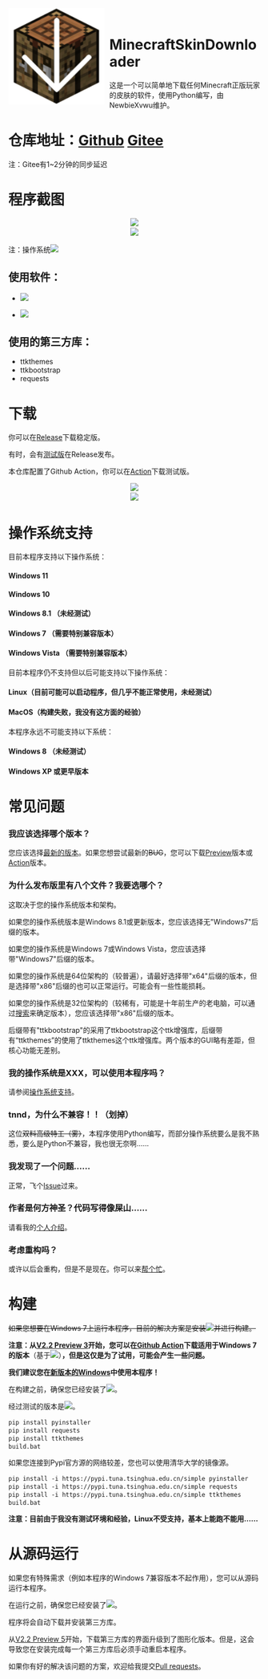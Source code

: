 <img width="192" height="192" align="left" style="float: left; margin: 0 10px 0 0;" src="logo.png" alt="logo.png"/><br />
# MinecraftSkinDownloader 
这是一个可以简单地下载任何Minecraft正版玩家的皮肤的软件，使用Python编写，由NewbieXvwu维护。

# 仓库地址：[Github](https://github.com/NewbieXvwu/MinecraftSkinDownloader)  [Gitee](https://gitee.com/NewbieXvwu/MinecraftSkinDownloader)
注：Gitee有1~2分钟的同步延迟

# 程序截图
<div align=center><img src="https://user-images.githubusercontent.com/87637612/147638300-bc349c33-950e-4caa-b4f0-eef3617861d6.png"/></div>
<div align=center><img src="https://user-images.githubusercontent.com/87637612/147638325-210b7b9f-c2b9-4675-bcfc-168ce6f14159.png"/></div>

注：操作系统<img src="https://badgen.net/badge/icon/Windows%2011 Build 22000.376?icon=windows&label">

使用软件：
- 
- <a href="https://www.python.org/downloads/release/python-3101"><img src="https://img.shields.io/badge/-Python 3.10.1-black?style=flat&logo=python&logoColor=white&link=https://www.python.org/downloads/release/python-3101"></a>

- <a href="https://code.visualstudio.com"><img src="http://img.shields.io/badge/-VS%20Code 1.63.2-007ACC?style=flat&logo=visual%20studio%20code&logoColor=white&link=https://code.visualstudio.com"></a>

使用的第三方库：
- 
- ttkthemes
- ttkbootstrap
- requests

# 下载
你可以在[Release](https://github.com/NewbieXvwu/MinecraftSkinDownloader/releases/latest)下载稳定版。

有时，会有[测试版](https://github.com/NewbieXvwu/MinecraftSkinDownloader/releases)在Release发布。

本仓库配置了Github Action，你可以在[Action](https://github.com/NewbieXvwu/MinecraftSkinDownloader/actions)下载测试版。

<div align=center><img src="https://user-images.githubusercontent.com/87637612/147869113-c9567028-17d5-4d63-8e03-a02ad5bbf3a6.png"/></div>

<div align=center><img src="https://user-images.githubusercontent.com/87637612/147869119-6cd07534-0279-44f8-a945-1be505799da4.png"/></div>

# 操作系统支持

目前本程序支持以下操作系统：

#### Windows 11

#### Windows 10

#### Windows 8.1 **（未经测试）**

#### Windows 7 **（需要特别兼容版本）**

#### Windows Vista **（需要特别兼容版本）**

目前本程序仍不支持但以后可能支持以下操作系统：

#### Linux（目前可能可以启动程序，但几乎不能正常使用，**未经测试**）

#### MacOS（构建失败，我没有这方面的经验）

本程序永远不可能支持以下系统：

#### Windows 8 **（未经测试）**

#### Windows XP 或更早版本

# 常见问题
### 我应该选择哪个版本？

您应该选择[最新的版本](https://github.com/NewbieXvwu/MinecraftSkinDownloader/releases/latest)。如果您想尝试最新的<s>BUG</s>，您可以下载[Preview](https://github.com/NewbieXvwu/MinecraftSkinDownloader/releases)版本或[Action](https://github.com/NewbieXvwu/MinecraftSkinDownloader/actions)版本。

### 为什么发布版里有八个文件？我要选哪个？

这取决于您的操作系统版本和架构。

如果您的操作系统版本是Windows 8.1或更新版本，您应该选择无"Windows7"后缀的版本。

如果您的操作系统是Windows 7或Windows Vista，您应该选择带"Windows7"后缀的版本。

如果您的操作系统是64位架构的（较普遍），请最好选择带"x64"后缀的版本，但是选择带"x86"后缀的也可以正常运行。可能会有一些性能损耗。

如果您的操作系统是32位架构的（较稀有，可能是十年前生产的老电脑，可以通过[搜索](https://www.baidu.com/s?ie=UTF-8&wd=%E6%9F%A5%E7%9C%8B%E6%93%8D%E4%BD%9C%E7%B3%BB%E7%BB%9F%E4%BD%8D%E6%95%B0)来确定版本），您应该选择带"x86"后缀的版本。

后缀带有"ttkbootstrap"的采用了ttkbootstrap这个ttk增强库，后缀带有“ttkthemes”的使用了ttkthemes这个ttk增强库。两个版本的GUI略有差距，但核心功能无差别。

### 我的操作系统是XXX，可以使用本程序吗？

请参阅[操作系统支持](https://github.com/NewbieXvwu/MinecraftSkinDownloader#%E6%93%8D%E4%BD%9C%E7%B3%BB%E7%BB%9F%E6%94%AF%E6%8C%81)。

### tnnd，为什么不兼容！！（划掉）

这位<s>双料高级特工（雾）</s>，本程序使用Python编写，而部分操作系统要么是我不熟悉，要么是Python不兼容，我也很无奈啊……

### 我发现了一个问题……

正常，飞个[Issue](https://github.com/NewbieXvwu/MinecraftSkinDownloader/issues/new/choose)过来。

### 作者是何方神圣？代码写得像屎山……

请看我的[个人介绍](https://github.com/NewbieXvwu/NewbieXvwu/blob/main/README.md)。

### 考虑重构吗？

或许以后会重构，但是不是现在。你可以来[帮个忙](https://github.com/NewbieXvwu/MinecraftSkinDownloader/pulls)。

# 构建
<s>如果您想要在Windows 7上运行本程序，目前的解决方案是安装<a href="https://www.python.org/downloads/release/python-3810"><img src="https://img.shields.io/badge/-Python 3.8.10-black?style=flat&logo=python&logoColor=white&link=https://www.python.org/downloads/release/python-3810"></a>并进行构建。</s>
	
**注意：从[V2.2 Preview 3](https://github.com/NewbieXvwu/MinecraftSkinDownloader/commit/b94fbe8be1cc1efc265218391f0b970f320309a6)开始，您可以在[Github Action](https://github.com/NewbieXvwu/MinecraftSkinDownloader/actions)下载适用于Windows 7的版本**（基于<a href="https://www.python.org/downloads/release/python-3810"><img src="https://img.shields.io/badge/-Python 3.8.10-black?style=flat&logo=python&logoColor=white&link=https://www.python.org/downloads/release/python-3810"></a>）**，但是这仅是为了试用，可能会产生一些问题。**
	
**我们建议您在[新版本的Windows](https://www.microsoft.com/zh-cn/software-download/windows10)中使用本程序！**

在构建之前，确保您已经安装了<a href="https://www.python.org"><img src="https://img.shields.io/badge/-Python 3.x-blue?style=flat&logo=python&logoColor=white&link=https://www.python.org"></a>。

经过测试的版本是<a href="https://www.python.org/downloads/release/python-3101"><img src="https://img.shields.io/badge/-Python 3.10.1-green?style=flat&logo=python&logoColor=white&link=https://www.python.org/downloads/release/python-3101"></a>。

    pip install pyinstaller
	pip install requests
	pip install ttkthemes
	build.bat

如果您连接到Pypi官方源的网络较差，您也可以使用清华大学的镜像源。

    pip install -i https://pypi.tuna.tsinghua.edu.cn/simple pyinstaller
	pip install -i https://pypi.tuna.tsinghua.edu.cn/simple requests
	pip install -i https://pypi.tuna.tsinghua.edu.cn/simple ttkthemes
	build.bat

**注意：目前由于我没有测试环境和经验，Linux不受支持，基本上能跑不能用……**

# 从源码运行
如果您有特殊需求（例如本程序的Windows 7兼容版本不起作用），您可以从源码运行本程序。

在运行之前，确保您已经安装了<a href="https://www.python.org"><img src="https://img.shields.io/badge/-Python 3.x-blue?style=flat&logo=python&logoColor=white&link=https://www.python.org"></a>。

程序将会自动下载并安装第三方库。

从[V2.2 Preview 5](https://github.com/NewbieXvwu/MinecraftSkinDownloader/commit/2d2c9a8d7ba3ec4b5c7dac66edb97f7a0605c456)开始，下载第三方库的界面升级到了图形化版本。但是，这会导致您在安装完成每一个第三方库后必须手动重启本程序。

如果你有好的解决该问题的方案，欢迎给我提交[Pull requests](https://github.com/NewbieXvwu/MinecraftSkinDownloader/pulls)。
